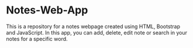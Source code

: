 # Notes-Web-App
This is a repository for a notes webpage created using HTML, Bootstrap and JavaScript.
In this app, you can add, delete, edit note or search in your notes for a specific word.
